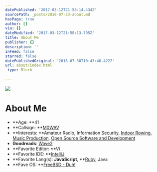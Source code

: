 ```yaml
---
datePublished: '2017-03-12T21:58:14.434Z'
sourcePath: _posts/2016-07-23-about.md
hasPage: true
author: []
via: {}
dateModified: '2017-03-12T21:58:13.795Z'
title: About Me
publisher: {}
description: ''
inFeed: false
starred: false
datePublishedOriginal: '2016-07-30T10:43:48.422Z'
url: about/index.html
_type: Blurb

---
```

![](https://the-grid-user-content.s3-us-west-2.amazonaws.com/6af2446b-3e64-425f-9cfc-08dfe0a2ab4b.png)

# About Me

* **Age: **41
* **Callsign: **[M0WAV][0]
* **Interests: **Amateur Radio, Information Security, [Indoor Rowing][1], [Music Production][2], [Open Source Software and Development][3]
* **Goodreads**: [Wave2][4]
* **Favorite Editor: **Vi
* **Favorite IDE: **[IntelliJ][5]
* **Favorite Lang(s): **JavaScript**, **[Ruby][6], Java
* **Fave OS: **[FreeBSD - Duh!][7]

[0]: http://qrz.com/db/M0WAV
[1]: http://log.concept2.com/profile/851592 "Concept2 Profile"
[2]: https://soundcloud.com/wave2 "Wave2 Music"
[3]: https://github.com/wave2 "Wave2 GitHub"
[4]: https://goodreads.com/wave2 "Wave2 Reading"
[5]: http://www.jetbrains.com/idea/
[6]: http://www.ruby-lang.org/
[7]: http://www.freebsd.org/